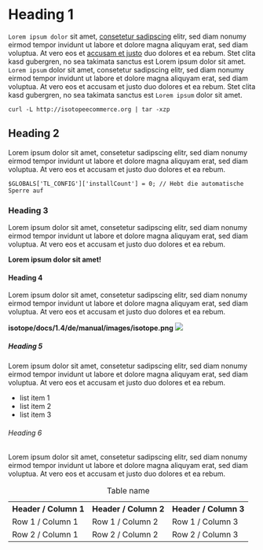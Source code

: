 # Heading 1

`Lorem ipsum dolor` sit amet, [consetetur sadipscing][1] elitr, sed diam nonumy
eirmod tempor invidunt ut labore et dolore magna aliquyam erat, sed diam
voluptua. At vero eos et [accusam et justo][2] duo dolores et ea rebum. Stet
clita kasd gubergren, no sea takimata sanctus est Lorem ipsum dolor sit
amet. `Lorem ipsum` dolor sit amet, consetetur sadipscing elitr, sed diam
nonumy eirmod tempor invidunt ut labore et dolore magna aliquyam erat, sed
diam voluptua. At vero eos et accusam et justo duo dolores et ea rebum.
Stet clita kasd gubergren, no sea takimata sanctus est `Lorem ipsum` dolor
sit amet.

``` {.bash}
curl -L http://isotopeecommerce.org | tar -xzp
```


## Heading 2

Lorem ipsum dolor sit amet, consetetur sadipscing elitr, sed diam nonumy
eirmod tempor invidunt ut labore et dolore magna aliquyam erat, sed diam
voluptua. At vero eos et accusam et justo duo dolores et ea rebum.

``` {.php}
$GLOBALS['TL_CONFIG']['installCount'] = 0; // Hebt die automatische Sperre auf
```


### Heading 3

Lorem ipsum dolor sit amet, consetetur sadipscing elitr, sed diam nonumy
eirmod tempor invidunt ut labore et dolore magna aliquyam erat, sed diam
voluptua. At vero eos et accusam et justo duo dolores et ea rebum.

**Lorem ipsum dolor sit amet!**


#### Heading 4

Lorem ipsum dolor sit amet, consetetur sadipscing elitr, sed diam nonumy
eirmod tempor invidunt ut labore et dolore magna aliquyam erat, sed diam
voluptua. At vero eos et accusam et justo duo dolores et ea rebum.

**isotope/docs/1.4/de/manual/images/isotope.png**
![](https://raw.github.com/isotope/media/master/logos/isotope_web.png)


##### Heading 5

Lorem ipsum dolor sit amet, consetetur sadipscing elitr, sed diam nonumy
eirmod tempor invidunt ut labore et dolore magna aliquyam erat, sed diam
voluptua. At vero eos et accusam et justo duo dolores et ea rebum.

* list item 1
* list item 2
* list item 3


###### Heading 6

Lorem ipsum dolor sit amet, consetetur sadipscing elitr, sed diam nonumy
eirmod tempor invidunt ut labore et dolore magna aliquyam erat, sed diam
voluptua. At vero eos et accusam et justo duo dolores et ea rebum.


<table>
<caption>Table name</caption>
<tr>
<th>Header / Column 1</th>
<th>Header / Column 2</th>
<th>Header / Column 3</th>
</tr>
<tr>
<td>Row 1 / Column 1</td>
<td>Row 1 / Column 2</td>
<td>Row 1 / Column 3</td>
</tr>
<tr>
<td>Row 2 / Column 1</td>
<td>Row 2 / Column 2</td>
<td>Row 2 / Column 3</td>
</tr>
</table>


[1]: https://isotopeecommerce.org/
[2]: https://isotopeecommerce.org/